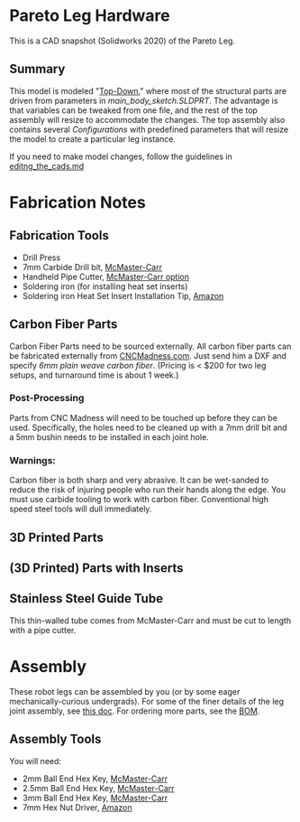 # Pareto Leg Hardware
This is a CAD snapshot (Solidworks 2020) of the Pareto Leg.

## Summary
This model is modeled "[Top-Down](https://help.solidworks.com/2018/english/SolidWorks/sldworks/c_Top-Down_Design_Overview.htm#:~:text=In%20top%2Ddown%20assembly%20design,moves%20down%20to%20the%20parts.)," where most of the structural parts are driven from parameters in *main\_body\_sketch.SLDPRT*.
The advantage is that variables can be tweaked from one file, and the rest of the top assembly will resize to accommodate the changes.
The top assembly also contains several *Configurations* with predefined parameters that will resize the model to create a particular leg instance.

If you need to make model changes, follow the guidelines in [editng_the_cads.md](./editing_the_cads.md)


# Fabrication Notes

## Fabrication Tools
* Drill Press
* 7mm Carbide Drill bit, [McMaster-Carr](https://www.mcmaster.com/3030A34/)
* Handheld Pipe Cutter, [McMaster-Carr option](https://www.mcmaster.com/pipe-cutters/metal-tube-and-conduit-cutters-8/)
* Soldering iron (for installing heat set inserts)
* Soldering iron Heat Set Insert Installation Tip, [Amazon](https://www.amazon.com/Heat-Set-Inserts-Compatible-SP40NKUS-Connecting/dp/B08B17VQLD)

## Carbon Fiber Parts
Carbon Fiber Parts need to be sourced externally.
All carbon fiber parts can be fabricated externally from [CNCMadness.com](https://cncmadness.com/).
Just send him a DXF and specify *6mm plain weave carbon fiber*.
(Pricing is < $200 for two leg setups, and turnaround time is about 1 week.)

### Post-Processing
Parts from CNC Madness will need to be touched up before they can be used.
Specifically, the holes need to be cleaned up with a 7mm drill bit and a 5mm bushin needs to be installed in each joint hole.

### Warnings:
Carbon fiber is both sharp and very abrasive.
It can be wet-sanded to reduce the risk of injuring people who run their hands along the edge.
You must use carbide tooling to work with carbon fiber.
Conventional high speed steel tools will dull immediately.

## 3D Printed Parts

## (3D Printed) Parts with Inserts

## Stainless Steel Guide Tube
This thin-walled tube comes from McMaster-Carr and must be cut to length with a pipe cutter.


# Assembly
These robot legs can be assembled by you (or by some eager mechanically-curious undergrads).
For some of the finer details of the leg joint assembly, see [this doc](./knee_assembly_details.pdf).
For ordering more parts, see the [BOM](https://github.com/sburden-group/pareto_leg_hardware/blob/main/leg/no_spring_leg_bom%20L.pdf).

## Assembly Tools
You will need:
* 2mm Ball End Hex Key, [McMaster-Carr](https://www.mcmaster.com/5497A52/)
* 2.5mm Ball End Hex Key, [McMaster-Carr](https://www.mcmaster.com/5497A53/)
* 3mm Ball End Hex Key, [McMaster-Carr](https://www.mcmaster.com/5497A54/)
* 7mm Hex Nut Driver, [Amazon](https://www.amazon.com/gp/product/B000BQJ5ZY)

